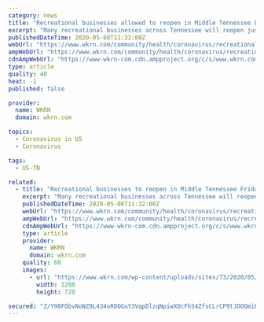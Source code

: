 ```yaml
---
category: news
title: "Recreational businesses allowed to reopen in Middle Tennessee Friday"
excerpt: "Many recreational businesses across Tennessee will reopen just in time for the weekend, including bowling alleys."
publishedDateTime: 2020-05-08T11:32:00Z
webUrl: "https://www.wkrn.com/community/health/coronavirus/recreational-businesses-allowed-to-reopen-in-middle-tennessee-friday/"
ampWebUrl: "https://www.wkrn.com/community/health/coronavirus/recreational-businesses-allowed-to-reopen-in-middle-tennessee-friday/amp/"
cdnAmpWebUrl: "https://www-wkrn-com.cdn.ampproject.org/c/s/www.wkrn.com/community/health/coronavirus/recreational-businesses-allowed-to-reopen-in-middle-tennessee-friday/amp/"
type: article
quality: 40
heat: -1
published: false

provider:
  name: WKRN
  domain: wkrn.com

topics:
  - Coronavirus in US
  - Coronavirus

tags:
  - US-TN

related:
  - title: "Recreational businesses to reopen in Middle Tennessee Friday"
    excerpt: "Many recreational businesses across Tennessee will reopen just in time for the weekend, including bowling alleys."
    publishedDateTime: 2020-05-08T11:32:00Z
    webUrl: "https://www.wkrn.com/community/health/coronavirus/recreational-businesses-to-reopen-in-middle-tennessee-friday/"
    ampWebUrl: "https://www.wkrn.com/community/health/coronavirus/recreational-businesses-to-reopen-in-middle-tennessee-friday/amp/"
    cdnAmpWebUrl: "https://www-wkrn-com.cdn.ampproject.org/c/s/www.wkrn.com/community/health/coronavirus/recreational-businesses-to-reopen-in-middle-tennessee-friday/amp/"
    type: article
    provider:
      name: WKRN
      domain: wkrn.com
    quality: 60
    images:
      - url: "https://www.wkrn.com/wp-content/uploads/sites/73/2020/05/bowl2.jpg?w=1276&h=718&crop=1&resize=1280,720"
        width: 1280
        height: 720

secured: "Z/Y90FObvNoNZ8L434oR8OGuY3VqpDlzqNpiwXOcFh34ZfsCLrCP9tJOOQmiPCFPc6V9WlHJX8si2EYXjvbXXPZw4i3inSs55wf2B5f9zdyZLDZB7bXLAaowj7k8nFubsT1bI9iB9iFAu77W3YAxZpx3pghkC+4LStok6RdLx/+5zELYWvTxADb+/+StF9WNNFste/LE1NCeO/trFloUvy5fxd0klSP+kYOiXVTMqj3R8Ft31xTTzyhr7LuvxmEquh75APYD4/RiikcbDvTnA27H5DCSuMgV8laJOiCWss8eODtWgeOyCp+KFDxGvkeWwtJwnBBvqdrHuPqThVLLytPAQ6HDEZvrpuZpJD8u+ROUfo5d+/+ZfSIRvvhh2VOcFH7DW+Vid1szJ5m8nz5DPOK+6+MRJoLfFHjMBhsWRpDDD9qyj9Nr2I1JevAa3Nj2I/mdcPQJMhqknaTNlbtYGO5YrcDIFzVEERHnZX15jfA=;W9Mlw9vk2jC39v4ekpxQ9g=="
---
```


